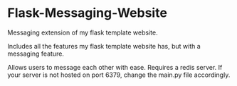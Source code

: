 # Flask-Messaging-Website
Messaging extension of my flask template website.

Includes all the features my flask template website has, but with a messaging feature.

Allows users to message each other with ease. Requires a redis server. If your server is not hosted on port 6379, change the main.py file accordingly.
